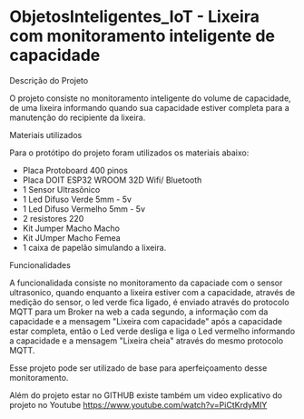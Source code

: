 # ObjetosInteligentes_IoT - Lixeira com monitoramento inteligente de capacidade

Descrição do Projeto

   O projeto consiste no monitoramento inteligente do volume de capacidade, 
de uma lixeira informando quando sua capacidade estiver completa para a 
manutenção do recipiente da lixeira.

Materiais utilizados

Para o protótipo do projeto foram utilizados os materiais abaixo:

- Placa Protoboard 400 pinos
- Placa DOIT ESP32 WROOM 32D Wifi/ Bluetooth
- 1 Sensor Ultrasônico
- 1 Led Difuso Verde 5mm - 5v
- 1 Led Difuso Vermelho 5mm - 5v
- 2 resistores 220
- Kit Jumper Macho Macho
- Kit JUmper Macho Femea
- 1 caixa de papelão simulando a lixeira.

Funcionalidades

A funcionalidada consiste no monitoramento da capaciade com o sensor ultrasonico, quando enquanto a lixeira
estiver com a capacidade, através de medição do sensor, o led verde fica ligado, é enviado através do protocolo 
MQTT para um Broker na web a cada segundo, a informação com da capacidade e a mensagem "Lixeira com capacidade"
após a capacidade estar completa, então o Led verde desliga e liga o Led vermelho informando a capacidade e a
mensagem "Lixeira cheia" através do mesmo protocolo MQTT.

Esse projeto pode ser utilizado de base para aperfeiçoamento desse monitoramento.

Além do projeto estar no GITHUB existe também um video explicativo do projeto no Youtube
https://www.youtube.com/watch?v=PiCtKrdyMIY

